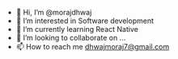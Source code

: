 - 👋 Hi, I’m @morajdhwaj
- 👀 I’m interested in Software development
- 🌱 I’m currently learning React Native
- 💞️ I’m looking to collaborate on ...
- 📫 How to reach me dhwajmoraj7@gmail.com

<!---
morajdhwaj/morajdhwaj is a ✨ special ✨ repository because its `README.md` (this file) appears on your GitHub profile.
You can click the Preview link to take a look at your changes.
--->
